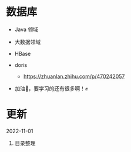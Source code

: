# 数据库



- Java 领域
- 大数据领域





- HBase

- doris
  - https://zhuanlan.zhihu.com/p/470242057





- 加油💪，要学习的还有很多啊！✊





# 更新







2022-11-01

1. 目录整理























